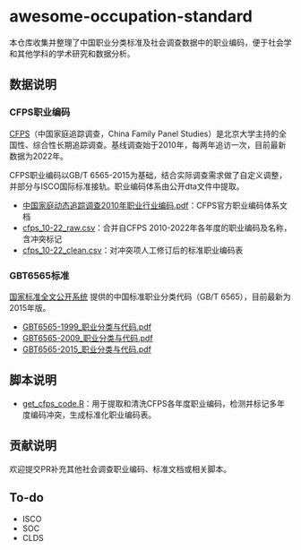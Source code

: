# awesome-occupation-standard

本仓库收集并整理了中国职业分类标准及社会调查数据中的职业编码，便于社会学和其他学科的学术研究和数据分析。

## 数据说明

### CFPS职业编码

[CFPS](https://www.isss.pku.edu.cn/sjsj/cfpsxm/index.htm?CSRFT=J96T-7QLE-F6CY-ZYE8-Q7BA-RV5P-A170-RIWU)（中国家庭追踪调查，China Family Panel Studies）是北京大学主持的全国性、综合性长期追踪调查。基线调查始于2010年，每两年追访一次，目前最新数据为2022年。

CFPS职业编码以GB/T 6565-2015为基础，结合实际调查需求做了自定义调整，并部分与ISCO国际标准接轨。职业编码体系由公开dta文件中提取。

- [中国家庭动态追踪调查2010年职业行业编码.pdf](CFPS/中国家庭动态追踪调查2010年职业行业编码.pdf)：CFPS官方职业编码体系文档
- [cfps_10-22_raw.csv](CFPS/cfps_10-22_raw.csv)：合并自CFPS 2010-2022年各年度的职业编码及名称，含冲突标记
- [cfps_10-22_clean.csv](CFPS/cfps_10-22_clean.csv)：对冲突项人工修订后的标准职业编码表

### GBT6565标准

[国家标准全文公开系统](https://openstd.samr.gov.cn/bzgk/gb/index) 提供的中国标准职业分类代码（GB/T 6565），目前最新为2015年版。

- [GBT6565-1999_职业分类与代码.pdf](GBT6565/GBT6565-1999_职业分类与代码.pdf)
- [GBT6565-2009_职业分类与代码.pdf](GBT6565/GBT6565-2009_职业分类与代码.pdf)
- [GBT6565-2015_职业分类与代码.pdf](GBT6565/GBT6565-2015_职业分类与代码.pdf)

## 脚本说明

- [get_cfps_code.R](scripts/get_cfps_code.R)：用于提取和清洗CFPS各年度职业编码，检测并标记多年度编码冲突，生成标准化职业编码表。

## 贡献说明

欢迎提交PR补充其他社会调查职业编码、标准文档或相关脚本。

## To-do

- ISCO
- SOC
- CLDS